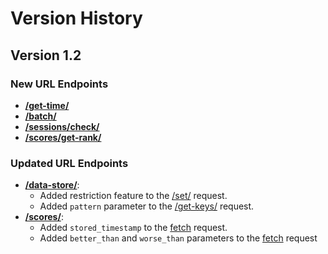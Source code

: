 # Version History

## Version 1.2

### New URL Endpoints

- [**/get-time/**](https://gamejolt.com/game-api/doc/time)
- [**/batch/**](https://gamejolt.com/game-api/doc/batch)
- [**/sessions/check/**](https://gamejolt.com/game-api/doc/sessions/check)
- [**/scores/get-rank/**](https://gamejolt.com/game-api/doc/scores)

### Updated URL Endpoints

- [**/data-store/**](https://gamejolt.com/game-api/doc/data-store):
	- Added restriction feature to the [/set/](https://gamejolt.com/game-api/doc/data-store/set) request.
	- Added `pattern` parameter to the [/get-keys/](https://gamejolt.com/game-api/doc/data-store/get-keys) request.
- [**/scores/**](https://gamejolt.com/game-api/doc/scores):
	- Added `stored_timestamp` to the [fetch](https://gamejolt.com/game-api/doc/scores/fetch) request.
	- Added `better_than` and `worse_than` parameters to the [fetch](https://gamejolt.com/game-api/doc/scores/fetch) request